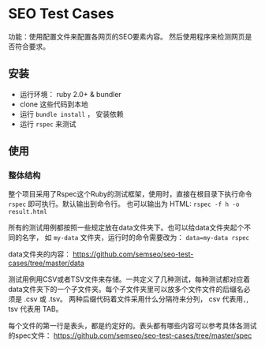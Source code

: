 # SEO Test Cases
功能：使用配置文件来配置各网页的SEO要素内容。 然后使用程序来检测网页是否符合要求。

## 安装
* 运行环境： ruby 2.0+ & bundler
* clone 这些代码到本地
* 运行 `bundle install` ， 安装依赖
* 运行 `rspec` 来测试

## 使用
### 整体结构
整个项目采用了Rspec这个Ruby的测试框架，使用时，直接在根目录下执行命令 `rspec` 即可执行。默认输出到命令行。 也可以输出为 HTML: `rspec -f h -o result.html` 

所有的测试用例都按照一些规定放在data文件夹下。也可以给data文件夹起个不同的名字， 如 `my-data` 文件夹，运行时的命令需要改为： `data=my-data rspec`

data文件夹的内容： https://github.com/semseo/seo-test-cases/tree/master/data

测试用例用CSV或者TSV文件来存储。一共定义了几种测试，每种测试都对应着data文件夹下的一个子文件夹。每个子文件夹里可以放多个文件文件的后缀名必须是 .csv 或 .tsv。 两种后缀代码着文件采用什么分隔符来分列， csv 代表用`,`, tsv 代表用 TAB。

每个文件的第一行是表头，都是约定好的。表头都有哪些内容可以参考具体各测试的spec文件： https://github.com/semseo/seo-test-cases/tree/master/spec
